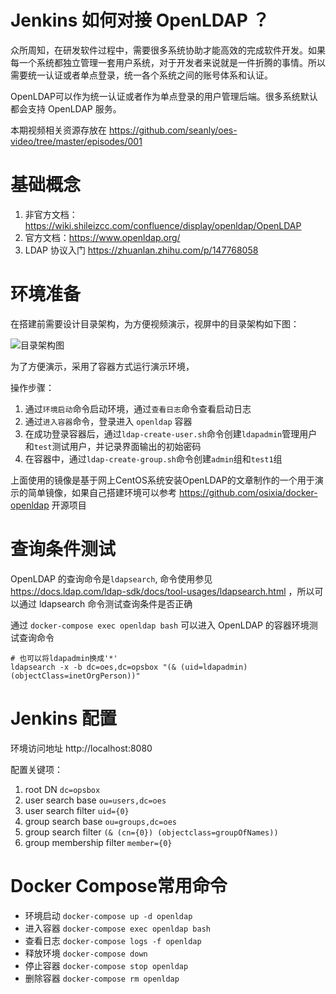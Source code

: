 # Jenkins 如何对接 OpenLDAP ？

众所周知，在研发软件过程中，需要很多系统协助才能高效的完成软件开发。如果每一个系统都独立管理一套用户系统，对于开发者来说就是一件折腾的事情。所以需要统一认证或者单点登录，统一各个系统之间的账号体系和认证。

OpenLDAP可以作为统一认证或者作为单点登录的用户管理后端。很多系统默认都会支持 OpenLDAP 服务。

本期视频相关资源存放在 https://github.com/seanly/oes-video/tree/master/episodes/001 


# 基础概念

1. 非官方文档：https://wiki.shileizcc.com/confluence/display/openldap/OpenLDAP
1. 官方文档：https://www.openldap.org/
1. LDAP 协议入门 https://zhuanlan.zhihu.com/p/147768058

# 环境准备

在搭建前需要设计目录架构，为方便视频演示，视屏中的目录架构如下图：

![目录架构图](https://i.imgur.com/P05gh8t.png)

为了方便演示，采用了容器方式运行演示环境，

操作步骤：

1. 通过`环境启动`命令启动环境，通过`查看日志`命令查看启动日志
1. 通过`进入容器`命令，登录进入 `openldap` 容器
1. 在成功登录容器后，通过`ldap-create-user.sh`命令创建`ldapadmin`管理用户和`test`测试用户，并记录界面输出的初始密码
1. 在容器中，通过`ldap-create-group.sh`命令创建`admin`组和`test1`组


上面使用的镜像是基于网上CentOS系统安装OpenLDAP的文章制作的一个用于演示的简单镜像，如果自己搭建环境可以参考 https://github.com/osixia/docker-openldap 开源项目

# 查询条件测试

OpenLDAP 的查询命令是`ldapsearch`, 命令使用参见 https://docs.ldap.com/ldap-sdk/docs/tool-usages/ldapsearch.html ，所以可以通过 ldapsearch 命令测试查询条件是否正确

通过 `docker-compose exec openldap bash` 可以进入 OpenLDAP 的容器环境测试查询命令

```bash=
# 也可以将ldapadmin换成'*'
ldapsearch -x -b dc=oes,dc=opsbox "(& (uid=ldapadmin) (objectClass=inetOrgPerson))"
```

# Jenkins 配置

环境访问地址 http://localhost:8080

配置关键项：

1. root DN `dc=opsbox`
2. user search base `ou=users,dc=oes`
3. user search filter `uid={0}`
4. group search base `ou=groups,dc=oes`
5. group search filter `(& (cn={0}) (objectclass=groupOfNames))`
6. group membership filter `member={0}`


# Docker Compose常用命令

* 环境启动 `docker-compose up -d openldap`
* 进入容器 `docker-compose exec openldap bash`
* 查看日志 `docker-compose logs -f openldap`
* 释放环境 `docker-compose down`
* 停止容器 `docker-compose stop openldap`
* 删除容器 `docker-compose rm openldap`